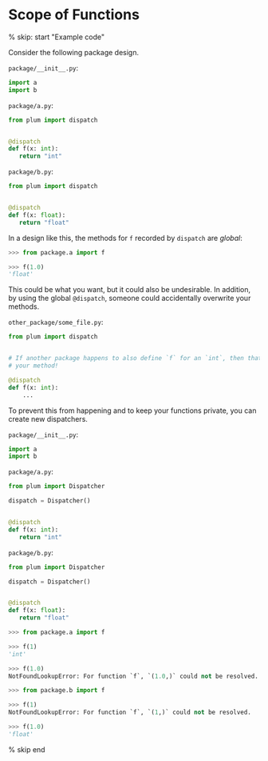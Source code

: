 # Scope of Functions

% skip: start "Example code"

Consider the following package design.

`package/__init__.py`:

```python
import a
import b
```

`package/a.py`:

```python
from plum import dispatch


@dispatch
def f(x: int):
   return "int"
```

`package/b.py`:

```python
from plum import dispatch


@dispatch
def f(x: float):
   return "float"
```

In a design like this, the methods for `f` recorded by `dispatch` are _global_:

```python
>>> from package.a import f

>>> f(1.0)
'float'
```

This could be what you want, but it could also be undesirable.
In addition, by using the global `@dispatch`, someone could accidentally overwrite
your methods.

`other_package/some_file.py`:
```python
from plum import dispatch


# If another package happens to also define `f` for an `int`, then that overwrites
# your method!

@dispatch
def f(x: int):
    ...
```

To prevent this from happening and to keep your functions private, you can create new
dispatchers.

`package/__init__.py`:

```python
import a
import b
```

`package/a.py`:

```python
from plum import Dispatcher

dispatch = Dispatcher()


@dispatch
def f(x: int):
   return "int"
```

`package/b.py`:

```python
from plum import Dispatcher

dispatch = Dispatcher()


@dispatch
def f(x: float):
   return "float"
```


```python
>>> from package.a import f

>>> f(1)
'int'

>>> f(1.0)
NotFoundLookupError: For function `f`, `(1.0,)` could not be resolved.

>>> from package.b import f

>>> f(1)
NotFoundLookupError: For function `f`, `(1,)` could not be resolved.

>>> f(1.0)
'float'
```

% skip end
